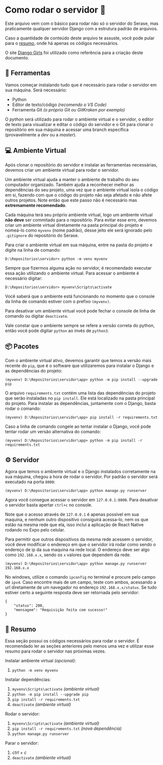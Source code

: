 # Como rodar o servidor 🤔
Este arquivo vem com o básico para rodar não só o servidor do Serase, mas praticamente qualquer servidor Django com a estrutura padrão de arquivos.

Caso a quantidade de conteúdo deste arquivo te assuste, você pode pular para o [resumo](#-resumo), onde há apenas os códigos necessários.

O site [Django Girls](https://tutorial.djangogirls.org/pt/django_installation/) foi utilizado como referência para a criação deste documento.

## 🔧 Ferramentas 
Vamos começar instalando tudo que é necessário para rodar o servidor em sua máquina. Será necessário:

 - Python
 - Editor de texto/código *(recomendo o VS Code)*
 - Ferramenta Git *(o próprio Git ou GitKraken por exemplo)*

O *python* será utilizado para rodar o ambiente virtual e o servidor, o editor de texto para visualizar e editar o código do servidor e o Git para clonar o repositório em sua máquina e acessar uma branch específica (provavelmente a *dev* ou a *master*).

## 💻 Ambiente Virtual

Após clonar o repositório do servidor e instalar as ferramentas necessárias, devemos criar um ambiente virtual para rodar o servidor.

Um ambiente virtual ajuda a manter o ambiente de trabalho do seu computador organizado. Também ajuda a reconhecer melhor as dependências do seu projeto, uma vez que o ambiente virtual isola o código em si, fazendo com que o código do projeto não seja afetado e não afete outros projetos. Note então que este passo não é necessário mas **extremamente recomendado**.

Cada máquina terá seu próprio ambiente virtual, logo um ambiente virtual **não deve** ser commitado para o repositório. Para evitar esse erro, devemos criar um ambiente virtual diretamente na pasta principal do projeto e nomeá-lo como `myvenv` (nome padrão), desse jeito ele será ignorado pelo `.gitignore` do repositório do Serase.

Para criar o ambiente virtual em sua máquina, entre na pasta do projeto e digite na linha de comando:
```
D:\Repositorios\servidor> python -m venv myvenv
```
Sempre que fizermos alguma ação no servidor, é recomendado executar essa ação utilizando o ambiente virtual. Para acessar o ambiente é necessário digitar:
```
D:\Repositorios\servidor> myvenv\Scripts\activate
```
Você saberá que o ambiente está funcionando no momento que o console da linha de comando estiver com o prefixo `(myvenv)`.

Para desativar um ambiente virtual você pode fechar o console de linha de comando ou digitar `deactivate`.

Vale constar que o ambiente sempre se refere a versão correta do python, então você pode digitar `python` ao invés de `python3`.

## 📦 Pacotes 
Com o ambiente virtual ativo, devemos garantir que temos a versão mais recente do `pip`, que é o software que utilizaremos para instalar o Django e as dependências do projeto:
```
(myvenv) D:\Repositorios\servidor\app> python -m pip install --upgrade pip
```

O arquivo `requirements.txt` contém uma lista das dependências do projeto que serão instaladas no `pip install`. Ele está localizado na pasta principal do projeto. Para instalar as dependências, juntamente com o Django, basta rodar o comando:
```
(myvenv) D:\Repositorios\servidor\app> pip install -r requirements.txt
```
Caso a linha de comando congele ao tentar instalar o Django, você pode tentar rodar um versão alternativa do comando:
```
(myvenv) D:\Repositorios\servidor\app> python -m pip install -r requirements.txt
```

## ⚙️ Servidor
Agora que temos o ambiente virtual e o Django instalados corretamente na sua máquina, chegou a hora de rodar o servidor. Por padrão o servidor será executado na porta `8000`:
```
(myvenv) D:\Repositorios\servidor\app> python manage.py runserver
```

Agora você consegue acessar o servidor em `127.0.0.1:8000`. Para desativar o servidor basta apertar `ctrl+c` no console. 

Note que o acesso através de `127.0.0.1` é apenas possível em sua maquina, e nenhum outro dispositivo consiguirá acessa-lo, nem os que estão na mesma rede que ela, isso inclui a aplicação de React Native rodando no Expo pelo celular. 

Para permitir que outros dispositivos da mesma rede acessem o servidor, você deve modificar o endereço em que o servidor irá rodar como sendo o endereço de ip da sua maquina na rede local. O endereço deve ser algo como `192.168.x.x`, sendo os `x` valores que dependem da rede. 
```
(myvenv) D:\Repositorios\servidor\app> python manage.py runserver 192.168.x.x
```
No windows, utilize o comando `ipconfig` no terminal e procure pelo campo de `ipv4`. Caso encontre mais de um campo,  teste com ambos, acessando a url diretamente de um navegador no endereço `192.168.x.x/status`. Se tudo estiver certo a seguinte resposta deve ser retornada pelo servidor:
```
{
	"status": 200,
	"mensagem": "Requisição feita com sucesso!"
}
```

## 📄 Resumo
Essa seção possui os códigos necessários para rodar o servidor. É recomendado ler as seções anteriores pelo menos uma vez e utilizar esse resumo para rodar o servidor nas próximas vezes. 


Instalar ambiente virtual *(opcional)*:

1. `python -m venv myvenv`

Instalar dependências:
1. `myvenv\Scripts\activate` *(ambiente virtual)*
2. `python -m pip install --upgrade pip`
3. `pip install -r requirements.txt`
4. `deactivate` *(ambiente virtual)*

Rodar o servidor:
1. `myvenv\Scripts\activate` *(ambiente virtual)*
2. `pip install -r requirements.txt` *(nova dependência)*
3. `python manage.py runserver`

Parar o servidor:
1. *ctrl + c*
2. `deactivate` *(ambiente virtual)*

